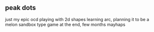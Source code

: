 ## peak dots
just my epic ocd playing with 2d shapes learning arc, planning it to be a melon sandbox type game at the end, few months mayhaps
